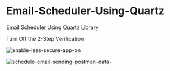 # Email-Scheduler-Using-Quartz
Email Scheduler Using Quartz Library

Turn Off the 2-Step Verification

![enable-less-secure-app-on](https://user-images.githubusercontent.com/8852999/85037625-3bd7b780-b1a3-11ea-950e-8cd2865b4008.png)

![schedule-email-sending-postman-data-](https://user-images.githubusercontent.com/8852999/85037643-41cd9880-b1a3-11ea-86fd-c603343d64af.png)
